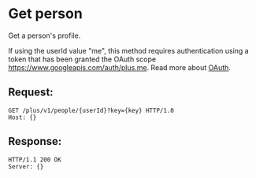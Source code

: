 # Get person

Get a person's profile.

If using the userId value "me", this method requires authentication
using a token that has been granted the OAuth scope
https://www.googleapis.com/auth/plus.me. Read more about
[OAuth](https://developers.google.com/+/api/oauth.html).

## Request:

    GET /plus/v1/people/{userId}?key={key} HTTP/1.0
    Host: {}


## Response:

    HTTP/1.1 200 OK
    Server: {}
    
